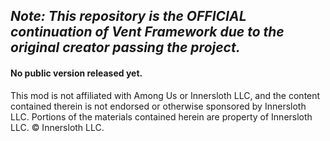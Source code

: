 ## *Note: This repository is the OFFICIAL continuation of Vent Framework due to the original creator passing the project.*

#### No public version released yet.

This mod is not affiliated with Among Us or Innersloth LLC, and the content contained therein is not endorsed or otherwise sponsored by Innersloth LLC. Portions of the materials contained herein are property of Innersloth LLC. © Innersloth LLC.
